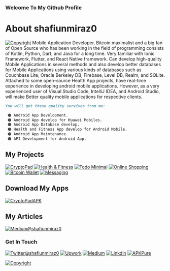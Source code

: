 ### Welcome To My Github Profile

<!--
**shafiunmiraz0/shafiunmiraz0** is a ✨ _special_ ✨ repository because its `README.md` (this file) appears on your GitHub profile.

Here are some ideas to get you started:

- 🔭 I’m currently working on ...
- 🌱 I’m currently learning ...
- 👯 I’m looking to collaborate on ...
- 🤔 I’m looking for help with ...
- 💬 Ask me about ...
- 📫 How to reach me: ...
- 😄 Pronouns: ...
- ⚡ Fun fact: ...
-->
# About shafiunmiraz0
[![Copyright](https://img.shields.io/badge/Developer-shafiunmiraz0-f26e1d?style=plastic&logo=data%3Aimage%2Fjpeg%3Bbase64%2C%2F9j%2F4AAQSkZJRgABAQEAAQABAAD%2F4gKgSUNDX1BST0ZJTEUAAQEAAAKQbGNtcwQwAABtbnRyUkdCIFhZWiAH4wAHAA8ABAAwACphY3NwQVBQTAAAAAAAAAAAAAAAAAAAAAAAAAAAAAAAAAAA9tYAAQAAAADTLWxjbXMAAAAAAAAAAAAAAAAAAAAAAAAAAAAAAAAAAAAAAAAAAAAAAAAAAAAAAAAAAAAAAAtkZXNjAAABCAAAADhjcHJ0AAABQAAAAE53dHB0AAABkAAAABRjaGFkAAABpAAAACxyWFlaAAAB0AAAABRiWFlaAAAB5AAAABRnWFlaAAAB%2BAAAABRyVFJDAAACDAAAACBnVFJDAAACLAAAACBiVFJDAAACTAAAACBjaHJtAAACbAAAACRtbHVjAAAAAAAAAAEAAAAMZW5VUwAAABwAAAAcAHMAUgBHAEIAIABiAHUAaQBsAHQALQBpAG4AAG1sdWMAAAAAAAAAAQAAAAxlblVTAAAAMgAAABwATgBvACAAYwBvAHAAeQByAGkAZwBoAHQALAAgAHUAcwBlACAAZgByAGUAZQBsAHkAAAAAWFlaIAAAAAAAAPbWAAEAAAAA0y1zZjMyAAAAAAABDEoAAAXj%2F%2F%2FzKgAAB5sAAP2H%2F%2F%2F7ov%2F%2F%2FaMAAAPYAADAlFhZWiAAAAAAAABvlAAAOO4AAAOQWFlaIAAAAAAAACSdAAAPgwAAtr5YWVogAAAAAAAAYqUAALeQAAAY3nBhcmEAAAAAAAMAAAACZmYAAPKnAAANWQAAE9AAAApbcGFyYQAAAAAAAwAAAAJmZgAA8qcAAA1ZAAAT0AAACltwYXJhAAAAAAADAAAAAmZmAADypwAADVkAABPQAAAKW2Nocm0AAAAAAAMAAAAAo9cAAFR7AABMzQAAmZoAACZmAAAPXP%2FbAEMAAQEBAQEBAQEBAQEBAQEBAQEBAQEBAQEBAQEBAQEBAQEBAQEBAQEBAQEBAQEBAQEBAQEBAQEBAQEBAQEBAQEBAf%2FbAEMBAQEBAQEBAQEBAQEBAQEBAQEBAQEBAQEBAQEBAQEBAQEBAQEBAQEBAQEBAQEBAQEBAQEBAQEBAQEBAQEBAQEBAf%2FAABEIACgAKAMBIgACEQEDEQH%2FxAAcAAACAgIDAAAAAAAAAAAAAAAACgcJBQgEBgv%2FxAAxEAABBAEDAgQFAQkAAAAAAAAEAQIDBQYHESEACBITFDEJIjJBUYEKFiMlJmFxkaH%2FxAAaAQACAgMAAAAAAAAAAAAAAAAEBgMFAQIH%2F8QAKxEBAAIBAgUDBAEFAAAAAAAAAQIRAwQSAAUhIjFBUWEGE3GBFDJSkbHw%2F9oADAMBAAIRAxEAPwC6zEw2jRRtRuztk4913%2FPHPv8Ap%2BOo070e77DOx7tpzTX3LgH35NTLWY3hOIwksDnzHP8AJXyi41RKS97HCVqSQFWuQHRJJOBj1XZkwRyEoOx0gB2sFcDPYTuVsAY8hEu31LHFGrnNbvwrnL8rd%2Fuuy9Le%2FG1tsh1lb2w49YLaHYNXanZ1kN9j9ZI9rVZXYlXRVMb3sSVo7ZfUm18llIKQ9jjZUY1ZZox5aXU6rHpgZ2qSSIxFovoyYlye2IpcnycEabSS1s8eOJRKcRkkkBYsl2Ep7YRuc2MVIl0%2BONUsY%2FaIe%2FCnz%2BXIskqdOLbDbW8EMlw4nAp6rH6WnR72pQ43bhlMukHmgl3feXp9pYklDwEpI6LzRXusdsWvuCd02hunOvOnBE02Kai0TLYQcpEafU2A081bfUFhG1dmH0dyGdWkKnyTJBGXD%2FAIjcqm2gWX6IU%2BAzpY9o1rkoUOUUeHZMaXfU9hik5l3SJYDyl5GRTm20ZENA5TH1UWLNmBGkVHSjzRyNZcT8FbT%2FJdHcH7mtO2Pv26OCa%2BQ5HoSHkQ00BgmKZXhwJ99GIURCJJZV413BDVNs4wxRzy6ok5IICiyx4YOXa3JrBMuCOnmPbAzRyqAbrY9pIVoJSsjJU8BnPuV6bl0MWTS6h1MCOP70v4uTTgZZEcabrsk13OxtIg7r4utsgY5ofpXhU%2B%2Ft9v9L99%2BP06OubPIjYlVF3391Vd02%2Fwvv7fjflOeOjq6i0Ux8e9fHw%2Fj09fjhclCCi7Cw%2FqLfT2H3OKt8tyb0OGW8zYUJbKMwNU8aNbE4tyMjncjt3ObG9u%2FCfWrOU%2BpKiO6aZy0MGoI8wkdnpiQTlQ3rQWWA81ciQQ3osw8r2xyNkr2PkRHNkRzofCrWq5JGbh66dzWi%2BhOk1tlusuXQUNOSO4KsAGhWyyTILl8b5gavGKKF6FWto%2BSLzdmrAEIOyYqwMDEjfM1UPut%2BIrqTrJ6%2BkwxjtNtM5J2ONBa4c3J8jAjIR7I8jtImyxjAFywsQigoWtimia4c0%2ByY5zVX%2BZaCevjPGA43GxZMtuyRIRsLvcxQpEO42rbLybXnLc%2BDUixnjzRmJFkyhII5I09tMHJF8PcMXdtY3WdtJureSUup2SVepNmgWQ3zMxi3wyBmiAoIw8EweVtsoXtiEuwQEfXpQGQvAdOyccl3oJvN6YR7ONZNPdVMczGxxTMqXK8oxjLIMS1RZWBS1ZFBlolFWWFdVWQE0UUUXn42fW2lfOAk1WUIYrBCp5Ry0jS%2B7Y7HTCjw%2B010yaLKp8CqBDLV%2BNfvMdHgxNwDFFOVXOHQ%2BCkN3Lcxw4k4znO8yDzo1cx0fUK4R3%2Baz4hqZqHrNo1qdkml%2BTZ9nRV%2Fl1Ji5EgdRING2CDH6u1pLQWeovauvpwhQg5jq8lkysNeiwNKkicH9L6aWTVZScNjpcEsMmY4wzuQk9pOcXJslk3MVKZPiY8Mf1zqjNy7TY8We46vNizkcciRPTQhFJspQhIh9yOKUbo3xP7WvSFlsY1hc7xb7bcKvt%2FwB%2B%2FHt%2Ffjjo6WI7LfjrU%2Bbyg6d92TKHFb4qUcKs1bx0N9XipRM6oyGDOseZIQzGfMdt%2FUlM99I2R%2F8AMayqHa81Dp0cFNSG%2FSpFJZVdfHSv3XTxxzjb46x%2FfR%2F1%2FwB54U%2B72O5a91o1qIJsrYsytw4AWkrx3ESOBhsCVZY3s4oiu8qFHrMNXIsTfE8ashjVdm7O12Bsgy2PWXwu8TkTdURUVUYqIq%2BJduEVN9%2BON%2Fdejo6H0cT7GF94Qm31uUqZLd9Vkq8HZejKugNAeAEA%2FAFHxxl624c0Uqojsjh6mc6uKmpYjymU5Rzo5pPWEVjZUCkLj8tjYyXQLOnhRVevCplXX9cF6xjEYj3tWF0yI3xua2RN2qqJ8zGLv4Nt%2Bdl4To6OjoY4Qx3GILklfQ6oBb7tAW%2BhXEDKUq3K0UCqRLZbS%2FBuWVe6vHQS82JEJlnjnckzYmRud4lRJfTeBIntTniaJjWvTdF5lTZzXL0dHR1p9ycekZIC%2BPz5%2Ff8Aj44yY4y6t309fgeP%2F9k%3D)](https://www.upwork.com/o/profiles/users/~01403a10ba0dff5635/)
Mobile Application Developer, Bitcoin maximalist and a big fan of Open Source who has been working in the field of programming consists of Kotlin, Python, Dart, and Java for a long time. Very familiar with Ionic Framework, Flutter, and React Native framework. Can develop high-quality Mobile Applications in several methods and also develop better databases for Mobile Applications using various kinds of databases such as Couchbase Lite, Oracle Berkeley DB, Firebase, Level DB, Realm, and SQLite. Attached to some open-source Health App projects, have real-time experience in developing android mobile applications. However, as a very experienced user of Visual Studio Code, IntelliJ IDEA, and Android Studio, will make Better quality mobile applications for respective clients.


```markdown
You will get these quality survives from me:

 🟠 Android App Development.
 🟠 Android App develop for Huawei Mobiles.
 🟠 Android App Database develop.
 🟠 Health and Fitness App develop for Android Mobile.
 🟠 Android App Maintenance.
 🟠 API Development for Android App.

```

## My Projects
[![CryptoPad](https://img.shields.io/badge/Mobile%20App-CryptoPad-yellow)](https://github.com/shafiunmiraz0/CryptoPad)
[![Health & Fitness](https://img.shields.io/badge/Mobile%20App-Health%20%26%20Fitness-green)](https://www.upwork.com/o/profiles/users/~01403a10ba0dff5635/?s=996364627857502209&p=1260766559294222336)
[![Todo Minimal](https://img.shields.io/badge/Mobile%20App-Todo%20Minimal-yellowgreen)](https://www.upwork.com/o/profiles/users/~01403a10ba0dff5635/?s=996364627857502209&p=1259316724397535232)
[![Online Shopping](https://img.shields.io/badge/Mobile%20%20App-Online%20Shopping-critical)]()
[![Bitcoin Wallet](https://img.shields.io/badge/Mobile%20%20App-Bitcoin%20Wallet-orange)]()
[![Messaging](https://img.shields.io/badge/Mobile%20%20App-Messaging-blueviolet)]()

## Download My Apps
[![CryptoPadAPK](https://img.shields.io/badge/CryptoPad-APK-a38907?style=plastic&logo=data%3Aimage%2Fpng%3Bbase64%2CiVBORw0KGgoAAAANSUhEUgAAACAAAAAgCAYAAABzenr0AAAABHNCSVQICAgIfAhkiAAAAAlwSFlzAAAA7AAAAOwBeShxvQAAABl0RVh0U29mdHdhcmUAd3d3Lmlua3NjYXBlLm9yZ5vuPBoAAAWYSURBVFiFrZdrbFRFFMd%2Fs%2B3aboulVTBYykseVRqNNtEAaaXSVkREQekS%2B9SQYsQ%2BqMSQCCSlQgMaTdoo0VIhbgtSCiLyUHCLqK0xfpD0wxJEQYWArSaw9E237fhh5nbvLndLMU6ymZmdM%2Bf%2FP%2BfMnDlXyPJyW0fKhWyAmHTXbiGQ%2FD8tGsgApgMS%2BA1wA71mIVtHyoVsCXUS6jqaCrKDtXjdeZVed36X152%2FZZTAAngD%2BANYDUwEEoAS4E%2BgVMsAEG7eebTl0gMW%2Boq1NcXA%2BluA24E9wHhgDnA%2BaD0R2AkkAy8B0haT7totELlHmy9uzik%2FWQikBW2q9vmG%2BpGi2gIwGSjSwHZgnzbqSQ0%2BA3gFKASmAb8A6cBMlCduamlAuwUJq3PxiJb9Djho%2Btn1ejHQBnwI1OhxgckTfwOO0ZKwIlCqwaM1cLseA6wDzgKTTPLTNYlpeu4GFlsRsCLRZRrbgUqtTGpwg8RB4E0NHm%2BhtwYVDoB3gddtIQicAlYADRr4GT3ORMX5IeBRYLImVA%2Fk6r0bgYXAFQu9Q%2FhvgBwej3DV0vB7IlMrMOKcA2TrsWG92RP2IF2TUF67T8%2B%2F1oaB153f6XXny%2FZjOTc0M4nf7QaJb0IoZhQk4lFhKdLzGahDGGXkgWqgJMIeXgVsMFnfgHLtGcALOK8cXmV3RN9YxJCcgRSSMM73dke445fUOFHhMcJRr%2BdrgOPALuB94A5ULtgK9AxnpBAtU28%2BlJTEiuaqvGKB2ADEBsl5pRQVKWs%2B%2BcDjoUH%2FZ5BYBFSgDq6RK3yoMyZHImAI26dOZfnp2rxagcgxCwwMSgYGh%2Bjo9nFPXCQS6lNKXSs9HvYCERrEZRrXab0vADcAQt0CAxxg2enavNeswAsrv%2BfhvINsc7UCICC3uTpvtQbr14B5emyk5WUGuN4zIrjzyuFV9ihH32VMbjfAe%2FoGAHBEhhE%2FLpqSFUlMuMtxrTOqd%2BKkeY0DJj1GOACcqBAQygPlmoQT8EVG9aZbgTe3trFr4%2BO4yudzqb2bM79fI%2B7OOwDiYrqjFmgQJ4F54m7gVTOYFYGXtVCWErAlWlmenDiO1e%2B00NnjY3xsJEtSJxNhDwNgSEhjTxbqSV4KfAncD3xrBgt4jk1NoPO%2FlENS6EhtP3CG5tY2WuufJyxM8HTZcRKzGpmffC8vZk7375bCeDuMvg04gMqwrbfywE5gO7Bf6eKcsXCxrYuBQRlg%2Bbaix%2FhsawZRkX5bbAzv2a917QSqgsFDEdiEit8%2BwN7X42hCJSGKnUn87FpKS2s7s5Y30tc%2FGGi5alc7ontOEnjnyy1wQhIwDg%2FAvvglNT4pRQXAlAlj8A1Ink2dwl%2FHsvn87UyiHYFRFIhNphvwnPaAjxDtVonoBOBVWTD%2FY%2BF%2F8UIok655pXWFOhvGorJfPSovnAL18IEoAapiM1zrQyUigFRgNjDW46EhpdS1UgpZBlyzkL0qEKVB4LPxp9wj6EfO55Nr8deYw7dgDjBPC55D1W17gOXAj8AJj4eGuPQ656Ufsj4a2%2BNIH5RiJkCYkL9ej%2BptCnL7Qg3eoAmMGXar3bYFKDHXmHNQz%2B0O3a%2FTfYpeX6DnJxndc5yJv4ZIw7rGDGhrUaUSWrALKNPzdK0gNQgkVEFiD9JjjEckMStIwNgQ7AmzpUdQ5dhkPbbyjLmQHZFEAipTmRcNC8os5O3AZuCy%2Fm22AA8mMCKJItRdfVD%2FgjfMsmI9UvO68yr%2F%2BSq336rGtAnRvvetBZuvu%2FNzpUSEA53AhCBgUPf2C1Th%2BN7tURDF9nBh5%2BbPuVN7Kp7Y8dTchPUS6GgqkDagEfXRsAnljb2o61OLulLNtwcOqBqzy%2BpzbtHchLMBVHXvQKXfaOCQ7hcDLcBP%2F4FAyCYloqOpIBspZUyG69N%2FAf%2BcDG4FV4%2FCAAAAAElFTkSuQmCC)](https://github.com/shafiunmiraz0/CryptoPad/raw/master/APK/app-release.apk)

## My Articles
[![Medium@shafiunmiraz0](https://img.shields.io/badge/Bitcoin-Summary-f26e1d?style=flat&logo=medium)](https://medium.com/@shafiunmiraz0)

### Get In Touch

[![Twitter@shafiunmiraz0](https://img.shields.io/badge/Follow-Me-1DA1F2?style=plastic&logo=twitter)](https://twitter.com/shafiunmiraz0)
[![Upwork](https://img.shields.io/badge/Hire-Me-6FDA44&?style=plastic&logo=upwork)](https://www.upwork.com/o/profiles/users/~01403a10ba0dff5635/)
[![Medium](https://img.shields.io/badge/Follow-Me-14161A?style=plastic&logo=medium)](https://medium.com/@shafiunmiraz0)
[![Linkdin](https://img.shields.io/badge/Connect-Me-1DA1F2?style=plastic&logo=linkedin)](https://www.linkedin.com/in/shafiunmiraz0?lipi=urn%3Ali%3Apage%3Ad_flagship3_profile_view_base_contact_details%3Bne4yOxyDRcShqSgYrVLHjQ%3D%3D)
[![APKPure](https://img.shields.io/badge/Follow-Me-1df26e?style=plastic&logo=data%3Aimage%2Fpng%3Bbase64%2CiVBORw0KGgoAAAANSUhEUgAAADoAAAA6CAIAAABu2d1%2FAAAAIGNIUk0AAHomAACAhAAA%2BgAAAIDoAAB1MAAA6mAAADqYAAAXcJy6UTwAAAAGYktHRAD%2FAP8A%2F6C9p5MAAAAHdElNRQfkCBgKEwX4zvdOAAAAc3RFWHRSYXcgcHJvZmlsZSB0eXBlIGlwdGMACmlwdGMKICAgICAgMzgKMzg0MjQ5NGQwNDA0MDAwMDAwMDAwMDE5MWMwMjY3MDAxNDRlNGM0ODRkNjI3OTU4MzI3ODc4MzE0ZTQ2NjczMzc1Njk1NDc4CjYzMDAKaV2uSwAACKlJREFUaN7tmt9vHNUVx7%2Fn3JnZ32uv7bXjOIE4IU1CIG3BSSARxQmBlqRFpWor9aEkr5X6WvWl%2F0H%2FhrZQFVooqSpIRKUi1FZFheAQk1%2BEHwlNcGyvf8Xr%2FT0z954%2BjO049qy99poCElf3YaVZzXzuZ%2B8958y9SyKCL0%2FjzxvgK9wvTrPW60aC5dYAgb5AuLIykGA9iNcH19O%2Bqz2iekAUtRy1Hn6bxQ2k%2FeLDV84UPk0oxywOi0Jked7Ur7cd3p%2Fdb8QwNbVamsI1Ikz09vT1U7euRNiaNrVFXyAYQ7G0d%2BnvU6P7s%2Fvr62%2B0NRcZCAB%2BO3IGQJQth9SdnW124qZ0T7R4oXzx3PQZAhkxnw%2BuEWHQQP7GP6evJlXEFyOQhR0QX1QrbkTsmhY6NXYSQJOCm7BLAPC7kXdc0RwGYcC2KXWoYU0c5%2FiF4tn38gNNCl4jbqD23MzQG7c%2BTqmoXkJAEAOrDZ%2FG7JoRJkAgp8ZeblLwWu0SADw78k5V%2FFC1ArZNucMaFrYIYmBinDhfOHth5lwzgteCG6i9UBh%2B%2FdZHaRUJVathZfBpzKoamX0EETT0qVxTgtc%2Bd58bGSgbLzSOCtgy5Q51M1A7N0gT58Rg4cylmcE1C141bhBr3y%2BO%2Fm3qg1QdtYbsjNyM21WRO%2B5PRBq6mRCxRrvPjgyUjKtCUxQp4%2Bfb1Q2whTvrnkDwuZm3LxfOr03w6nANhIk%2BLI29NnUlVC0DZeMfjvd0RyNu2HsKEfnin84Fgj9juwHAcyMDM7q2VC0BPiRJ%2FKttP96b7q%2FqkiK1eMBi4ipxduatK4WLBF6t4FXgGogiulqeOD35frha4qJ2n2rdtSGV7G8%2FluIWX%2Fw6gr25GPyZ2Q3U%2Fn5kYFpXrFC1Yto4%2Bkz3XgB3p7ccSPVXTInrCc6%2F9WHx8moFN4orEEX038rUqxOXUypiwtQWdO1YZue2dKcvGsDR7NMJShnRYYLZldqp3MnZga47blDI%2FmHk7JRftkgtWkSB2laOPNPdB4DBBuault6HUo%2BWwwXrhEoOzLz5UfFK8OX1xBWIIh6qTv914mLSCldb1LVjmR3b011B9CBBIDiORD3BNVM7PfbyKtw2iDuvdtwr2UvUAtBi0uz8tLsvGFxAY2C2tGzbn%2FpWPcFxlTiTf%2FNq8QMGS2OCV8YN1I5U83%2BZuJAKU6uI87r6ROv2neluT7RAtBgtJhjkd7LfdxANFcykaqZ6euwkgAa3klbGDZ76%2FOi7ObfohM1aT3SnSvys5yAABVY02y1SBuae1q891nKkYkq85FmB4Lfz%2F%2F6k9HGDM3iFd7VAba5WODl%2BPhleIZBr9O54ehTT1wtTi4iMSERFI84uG68LhWxFKFJlXTw9dvLnvb9sxO4KuEZEEf1x9N1ht9Bux%2F0luAYSJX61cOalS%2F%2BoE5MExj6kkltUyQVTyGV02RtnP60U1JbDDdROuMU%2Fj59PKkcvqQEEYpE16U1UVI1VDKFFAqAZl73EZlNZlMMI5Bq3y%2B7%2BdudTaKxGW27uBrP2xdzgUC0fYWvpb0kgbfQ4JmEpEWMgS7uGEEmO7SE3apNZeAsmrprykfZjaafFiG5kY6oubqD2lld%2BMTeYqKNWkZr2b1VVlcDLLW0BFC77CW1uT4ZAbafdfST7XQC0JKsveKluADdQ%2B1Ju8HptOlpf7QQmodTye9oCEMkoOzcXCA7UPtZ2tMVpDVVLoLl%2Bu1l1HiCKOO9V%2FpQbjNeftVP%2BZMWqgmysuAUfCPYSm0wFBAK54mbtDY%2FXUeuLHnLHABiYBMe67Lbl7AZqXx5771p1qp5aY%2FSETIJ5ZdYgC5CMsHPTizlkCFzV5cNtT7ZG2ubVyu0ZbyxSBVO6Vrt53R2dvxqOK4AiLvrVF3Ln4so2dWZtXufLqoIl2bVeoznBIuzB67C6nsh%2Bb6FaAvFsZwDbI3clVLRdpTvtDOY2ZEMmgxGjiE%2BOnb9amczY8dDUwIIp3GLLZjCo4cMYwihHJ7xUQg33Z3%2BYibQb0fPlxCe14Zq485OYQQVd3hrfFAgKxw3UVrT3Qu5cNEwtIEzW9erNAufIt%2F3VHBwRIFD%2FKlefTmeCWCsgAxExitSwN%2F5m8b04xwSGwVXjPpL6RtZqnWcNwQ3UvjJ%2B8Up5PDSNASTGHOvYZcfvq48qWFq1zFZqVHUrP0j1tkc6DGT2hY8UgH2J3UPuWEGXFClXvI1O9oH4Tty5L78YN7i2OdIaY2tpQFBEM9rtT275za6fSBPnDWVTvVS5ZpGaX8QiEmHHIXvSz8c4SkT3xbZapAyEl8FlIoEcyPQ%2B0tL7xvTVtBVZCC2AEpzo3guCZ%2Fw1bYULEzPo%2BcnXcv6UTfaCsCM2WSLSbrXeG%2BvdEd0CgO90EhYZBABOdO9dtIgYVNTuw8nNj7RtE8BhyyJefVeARDnyZOtBBY5zJEpO0GMUYbBFVquVvC%2B2zaGQABqCy0QCHMxsPZC%2Bu6jd2xuMBBKc2NAHpmaOZoM4tT%2Bxe6OTrRoXc%2FkWoKpx9yV23xvt3RrpQdhp0nJp4nj33vkUEKh9KLnpUMeOYEhrxgVgYByyD6X6XPECJgJ86LRKHG050J%2Fqi3GkzlDDmiIS4HD79n2pzaVAMAEix7v6wKSbPvUOBD%2BcvL%2FH6QyIibhqageTezJW2iar3jJeocQ53t1nRBS4pN19iU1HOnYEg2kSd4HgB13xmMgX3apSj6YexLI%2FXV3cgOnx9h3fTG4sGZcExzf0QXHzau8UvKfHznqia8Y9kNzTZqUNzDIRcrlIpMUw8YkNe6f9Sl%2Bi54mOneuldl5whOxD6b6yqWasVH%2FqQax0WLscbpByjmZ33R%2Fr%2BlF2D62f2oWCDya%2FnlGpB%2BI7V1QLgFaqrIVAg%2Fmh3lhbixNfR9aF9%2F9P8cJdTleP07mwPFgL7txNgXU5MK8Pjcb%2BRNDoHtlnhjrfGrLRVH76%2F7cv2Z9bvsL9Cne%2B%2FQ%2BMSHRsbOJsfgAAACV0RVh0ZGF0ZTpjcmVhdGUAMjAyMC0wOC0yNFQxMDoxOTowNS0wNDowMK6n6aYAAAAldEVYdGRhdGU6bW9kaWZ5ADIwMjAtMDgtMjRUMTA6MTk6MDUtMDQ6MDDf%2BlEaAAAAAElFTkSuQmCC)](https://apkpure.com/u/12361316)

[![Copyright](https://img.shields.io/badge/MIT%20License-Copyright%20(c)%202020%20Shafiun%20Miraz-202020)](https://github.com/shafiunmiraz0/shafiunmiraz0.github.io/blob/master/LICENSE)
